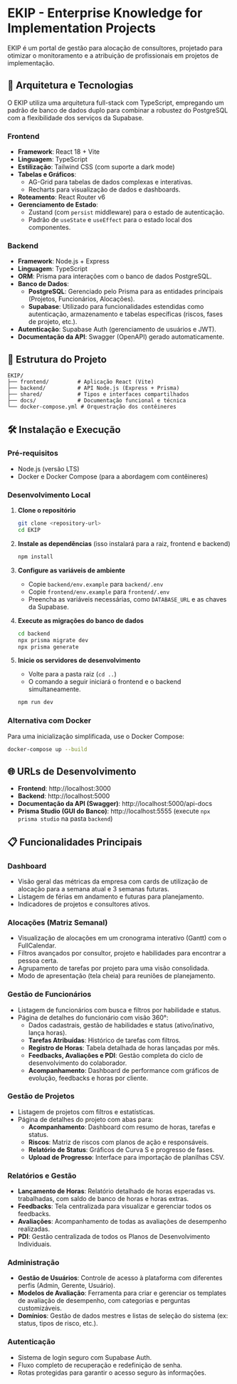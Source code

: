# EKIP - Enterprise Knowledge for Implementation Projects

EKIP é um portal de gestão para alocação de consultores, projetado para otimizar o monitoramento e a atribuição de profissionais em projetos de implementação.

## 🚀 Arquitetura e Tecnologias

O EKIP utiliza uma arquitetura full-stack com TypeScript, empregando um padrão de banco de dados duplo para combinar a robustez do PostgreSQL com a flexibilidade dos serviços da Supabase.

### Frontend
- **Framework**: React 18 + Vite
- **Linguagem**: TypeScript
- **Estilização**: Tailwind CSS (com suporte a dark mode)
- **Tabelas e Gráficos**:
  - AG-Grid para tabelas de dados complexas e interativas.
  - Recharts para visualização de dados e dashboards.
- **Roteamento**: React Router v6
- **Gerenciamento de Estado**:
  - Zustand (com `persist` middleware) para o estado de autenticação.
  - Padrão de `useState` e `useEffect` para o estado local dos componentes.

### Backend
- **Framework**: Node.js + Express
- **Linguagem**: TypeScript
- **ORM**: Prisma para interações com o banco de dados PostgreSQL.
- **Banco de Dados**:
  - **PostgreSQL**: Gerenciado pelo Prisma para as entidades principais (Projetos, Funcionários, Alocações).
  - **Supabase**: Utilizado para funcionalidades estendidas como autenticação, armazenamento e tabelas específicas (riscos, fases de projeto, etc.).
- **Autenticação**: Supabase Auth (gerenciamento de usuários e JWT).
- **Documentação da API**: Swagger (OpenAPI) gerado automaticamente.

## 📁 Estrutura do Projeto

```
EKIP/
├── frontend/         # Aplicação React (Vite)
├── backend/          # API Node.js (Express + Prisma)
├── shared/           # Tipos e interfaces compartilhados
├── docs/             # Documentação funcional e técnica
└── docker-compose.yml # Orquestração dos contêineres
```

## 🛠️ Instalação e Execução

### Pré-requisitos
- Node.js (versão LTS)
- Docker e Docker Compose (para a abordagem com contêineres)

### Desenvolvimento Local
1.  **Clone o repositório**
    ```bash
    git clone <repository-url>
    cd EKIP
    ```
2.  **Instale as dependências** (isso instalará para a raiz, frontend e backend)
    ```bash
    npm install
    ```
3.  **Configure as variáveis de ambiente**
    - Copie `backend/env.example` para `backend/.env`
    - Copie `frontend/env.example` para `frontend/.env`
    - Preencha as variáveis necessárias, como `DATABASE_URL` e as chaves da Supabase.

4.  **Execute as migrações do banco de dados**
    ```bash
    cd backend
    npx prisma migrate dev
    npx prisma generate
    ```
5.  **Inicie os servidores de desenvolvimento**
    - Volte para a pasta raiz (`cd ..`)
    - O comando a seguir iniciará o frontend e o backend simultaneamente.
    ```bash
    npm run dev
    ```

### Alternativa com Docker
Para uma inicialização simplificada, use o Docker Compose:
```bash
docker-compose up --build
```

## 🌐 URLs de Desenvolvimento

- **Frontend**: http://localhost:3000
- **Backend**: http://localhost:5000
- **Documentação da API (Swagger)**: http://localhost:5000/api-docs
- **Prisma Studio (GUI do Banco)**: http://localhost:5555 (execute `npx prisma studio` na pasta `backend`)

## 📋 Funcionalidades Principais

### Dashboard
- Visão geral das métricas da empresa com cards de utilização de alocação para a semana atual e 3 semanas futuras.
- Listagem de férias em andamento e futuras para planejamento.
- Indicadores de projetos e consultores ativos.

### Alocações (Matriz Semanal)
- Visualização de alocações em um cronograma interativo (Gantt) com o FullCalendar.
- Filtros avançados por consultor, projeto e habilidades para encontrar a pessoa certa.
- Agrupamento de tarefas por projeto para uma visão consolidada.
- Modo de apresentação (tela cheia) para reuniões de planejamento.

### Gestão de Funcionários
- Listagem de funcionários com busca e filtros por habilidade e status.
- Página de detalhes do funcionário com visão 360°:
  - Dados cadastrais, gestão de habilidades e status (ativo/inativo, lança horas).
  - **Tarefas Atribuídas**: Histórico de tarefas com filtros.
  - **Registro de Horas**: Tabela detalhada de horas lançadas por mês.
  - **Feedbacks, Avaliações e PDI**: Gestão completa do ciclo de desenvolvimento do colaborador.
  - **Acompanhamento**: Dashboard de performance com gráficos de evolução, feedbacks e horas por cliente.

### Gestão de Projetos
- Listagem de projetos com filtros e estatísticas.
- Página de detalhes do projeto com abas para:
  - **Acompanhamento**: Dashboard com resumo de horas, tarefas e status.
  - **Riscos**: Matriz de riscos com planos de ação e responsáveis.
  - **Relatório de Status**: Gráficos de Curva S e progresso de fases.
  - **Upload de Progresso**: Interface para importação de planilhas CSV.

### Relatórios e Gestão
- **Lançamento de Horas**: Relatório detalhado de horas esperadas vs. trabalhadas, com saldo de banco de horas e horas extras.
- **Feedbacks**: Tela centralizada para visualizar e gerenciar todos os feedbacks.
- **Avaliações**: Acompanhamento de todas as avaliações de desempenho realizadas.
- **PDI**: Gestão centralizada de todos os Planos de Desenvolvimento Individuais.

### Administração
- **Gestão de Usuários**: Controle de acesso à plataforma com diferentes perfis (Admin, Gerente, Usuário).
- **Modelos de Avaliação**: Ferramenta para criar e gerenciar os templates de avaliação de desempenho, com categorias e perguntas customizáveis.
- **Domínios**: Gestão de dados mestres e listas de seleção do sistema (ex: status, tipos de risco, etc.).

### Autenticação
- Sistema de login seguro com Supabase Auth.
- Fluxo completo de recuperação e redefinição de senha.
- Rotas protegidas para garantir o acesso seguro às informações.
 